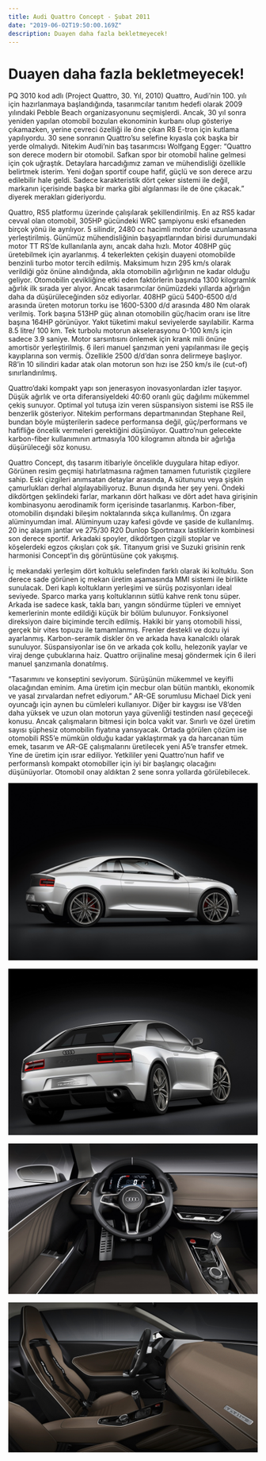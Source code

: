 ```yaml
---
title: Audi Quattro Concept - Şubat 2011
date: "2019-06-02T19:50:00.169Z"
description: Duayen daha fazla bekletmeyecek!
---
```


# Duayen daha fazla bekletmeyecek!

PQ 3010 kod adlı (Project Quattro, 30. Yıl, 2010) Quattro, Audi’nin 100. yılı için hazırlanmaya başlandığında, tasarımcılar tanıtım hedefi olarak 2009 yılındaki Pebble Beach organizasyonunu seçmişlerdi. Ancak, 30 yıl sonra yeniden yapılan otomobil bozulan ekonominin kurbanı olup gösteriye çıkamazken, yerine çevreci özelliği ile öne çıkan R8 E-tron için kutlama yapılıyordu. 30 sene sonranın Quattro’su selefine kıyasla çok başka bir yerde olmalıydı. Nitekim Audi’nin baş tasarımcısı Wolfgang Egger: “Quattro son derece modern bir otomobil. Safkan spor bir otomobil haline gelmesi için çok uğraştık. Detaylara harcadığımız zaman ve mühendisliği özellikle belirtmek isterim. Yeni doğan sportif coupe hafif, güçlü ve son derece arzu edilebilir hale geldi. Sadece karakteristik dört çeker sistemi ile değil, markanın içerisinde başka bir marka gibi algılanması ile de öne çıkacak.” diyerek merakları gideriyordu.

Quattro, RS5 platformu üzerinde çalışılarak şekillendirilmiş. En az RS5 kadar cevval olan otomobil, 305HP gücündeki WRC şampiyonu eski efsaneden birçok yönü ile ayrılıyor. 5 silindir, 2480 cc hacimli motor önde uzunlamasına yerleştirilmiş. Günümüz mühendisliğinin başyapıtlarından birisi durumundaki motor TT RS’de kullanılanla aynı, ancak daha hızlı. Motor 408HP güç üretebilmek için ayarlanmış. 4 tekerlekten çekişin duayeni otomobilde benzinli turbo motor tercih edilmiş. Maksimum hızın 295 km/s olarak verildiği göz önüne alındığında, akla otomobilin ağırlığının ne kadar olduğu geliyor. Otomobilin çevikliğine etki eden faktörlerin başında 1300 kilogramlık ağırlık ilk sırada yer alıyor. Ancak tasarımcılar önümüzdeki yıllarda ağırlığın daha da düşürüleceğinden söz ediyorlar. 408HP gücü 5400-6500 d/d arasında üreten motorun torku ise 1600-5300 d/d arasında 480 Nm olarak verilmiş. Tork başına 513HP güç alınan otomobilin güç/hacim oranı ise litre başına 164HP görünüyor. Yakıt tüketimi makul seviyelerde sayılabilir. Karma 8.5 litre/ 100 km. Tek turbolu motorun akselerasyonu 0-100 km/s için sadece 3.9 saniye. Motor sarsıntısını önlemek için krank mili önüne amortisör yerleştirilmiş. 6 ileri manuel şanzıman yeni yapılanması ile geçiş kayıplarına son vermiş. Özellikle 2500 d/d’dan sonra delirmeye başlıyor. R8’in 10 silindiri kadar atak olan motorun son hızı ise 250 km/s ile (cut-of) sınırlandırılmış.

Quattro’daki kompakt yapı son jenerasyon inovasyonlardan izler taşıyor. Düşük ağırlık ve orta diferansiyeldeki 40:60 oranlı güç dağılımı mükemmel çekiş sunuyor. Optimal yol tutuşa izin veren süspansiyon sistemi ise RS5 ile benzerlik gösteriyor. Nitekim performans departmanından Stephane Reil, bundan böyle müşterilerin sadece performansa değil, güç/performans ve hafifliğe öncelik vermeleri gerektiğini düşünüyor. Quattro’nun gelecekte karbon-fiber kullanımının artmasıyla 100 kilogramın altında bir ağırlığa düşürüleceği söz konusu.

Quattro Concept, dış tasarım itibariyle öncelikle duygulara hitap ediyor. Görünen resim geçmişi hatırlatmasına rağmen tamamen futuristik çizgilere sahip. Eski çizgileri anımsatan detaylar arasında, A sütununu veya şişkin çamurlukları derhal algılayabiliyoruz. Bunun dışında her şey yeni. Öndeki dikdörtgen şeklindeki farlar, markanın dört halkası ve dört adet hava girişinin kombinasyonu aerodinamik form içerisinde tasarlanmış. Karbon-fiber, otomobilin dışındaki bileşim noktalarında sıkça kullanılmış. Ön ızgara alüminyumdan imal. Alüminyum uzay kafesi gövde ve şaside de kullanılmış. 20 inç alaşım jantlar ve 275/30 R20 Dunlop Sportmaxx lastiklerin kombinesi son derece sportif. Arkadaki spoyler, dikdörtgen çizgili stoplar ve köşelerdeki egzos çıkışları çok şık. Titanyum grisi ve Suzuki grisinin renk harmonisi Concept’in dış görüntüsüne çok yakışmış.

İç mekandaki yerleşim dört koltuklu selefinden farklı olarak iki koltuklu. Son derece sade görünen iç mekan üretim aşamasında MMI sistemi ile birlikte sunulacak. Deri kaplı koltukların yerleşimi ve sürüş pozisyonları ideal seviyede. Sparco marka yarış koltuklarının sütlü kahve renk tonu süper. Arkada ise sadece kask, takla barı, yangın söndürme tüpleri ve emniyet kemerlerinin monte edildiği küçük bir bölüm bulunuyor. Fonksiyonel direksiyon daire biçiminde tercih edilmiş. Hakiki bir yarış otomobili hissi, gerçek bir vites topuzu ile tamamlanmış. Frenler destekli ve dozu iyi ayarlanmış. Karbon-seramik diskler ön ve arkada hava kanalcıklı olarak sunuluyor. Süspansiyonlar ise ön ve arkada çok kollu, helezonik yaylar ve viraj denge çubuklarına haiz. Quattro orijinaline mesaj göndermek için 6 ileri manuel şanzımanla donatılmış.

“Tasarımını ve konseptini seviyorum. Sürüşünün mükemmel ve keyifli olacağından eminim. Ama üretim için mecbur olan bütün mantıklı, ekonomik ve yasal zırvalardan nefret ediyorum.” AR-GE sorumlusu Michael Dick yeni oyuncağı için aynen bu cümleleri kullanıyor. Diğer bir kaygısı ise V8’den daha yüksek ve uzun olan motorun yaya güvenliği testinden nasıl geçeceği konusu. Ancak çalışmaların bitmesi için bolca vakit var. Sınırlı ve özel üretim sayısı şüphesiz otomobilin fiyatına yansıyacak. Ortada görülen çözüm ise otomobili RS5’e mümkün olduğu kadar yaklaştırmak ya da harcanan tüm emek, tasarım ve AR-GE çalışmalarını üretilecek yeni A5’e transfer etmek. Yine de üretim için ısrar ediliyor. Yetkililer yeni Quattro’nun hafif ve performanslı kompakt otomobiller için iyi bir başlangıç olacağını düşünüyorlar. Otomobil onay aldıktan 2 sene sonra yollarda görülebilecek.

![audi-quattro-1](./audi-quattro-1.jpg)

![audi-quattro-2](./audi-quattro-2.jpg)

![audi-quattro-3](./audi-quattro-3.jpg)

![audi-quattro-4](./audi-quattro-4.jpg)